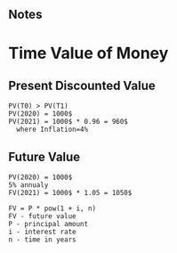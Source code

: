 Notes
-----

# Time Value of Money

## Present Discounted Value

```
PV(T0) > PV(T1)
PV(2020) = 1000$
PV(2021) = 1000$ * 0.96 = 960$
  where Inflation=4%
```

## Future Value


```
PV(2020) = 1000$
5% annualy
FV(2021) = 1000$ * 1.05 = 1050$
```

```
FV = P * pow(1 + i, n)
FV - future value
P - principal amount
i - interest rate
n - time in years
```


